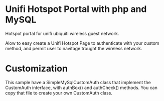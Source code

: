 # Unifi Hotspot Portal with php and MySQL

Hotspot portal for unifi ubiquiti wireless guest network.

Alow to easy create a Unifi Hotspot Page to authenticate with your custom method, and permit user to navitage trought the wireless network.

# Customization

This sample have a SimpleMySqlCustomAuth class that implement the CustomAuth interface, with authBox() and authCheck() methods. You can copy that file to create your own CustomAuth class.
